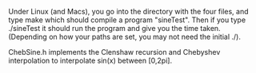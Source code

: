 
Under Linux (and Macs), you go into the directory with the four files, and type
    make
which should compile a program "sineTest". Then if you type
    ./sineTest
it should run the program and give you the time taken. (Depending on how
your paths are set, you may not need the initial ./). 

ChebSine.h implements the Clenshaw recursion and Chebyshev interpolation to 
interpolate sin(x) between [0,2pi].

